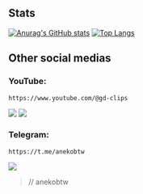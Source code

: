 ## Stats
[![Anurag's GitHub stats](https://github-readme-stats.vercel.app/api?username=anekobtw&show_icons=true&theme=dracula)](https://github.com/anuraghazra/github-readme-stats)
[![Top Langs](https://github-readme-stats.vercel.app/api/top-langs/?username=anekobtw&theme=dracula)](https://github.com/anuraghazra/github-readme-stats)

## Other social medias
### **YouTube:**
`https://www.youtube.com/@gd-clips`

<img src="https://img.shields.io/badge/Subscribers-3.55k-red"> <img src="https://img.shields.io/badge/Views-820k-yellow">

### **Telegram:**
`https://t.me/anekobtw`

<img src="https://img.shields.io/badge/Subscribers-27-red">



> // anekobtw
